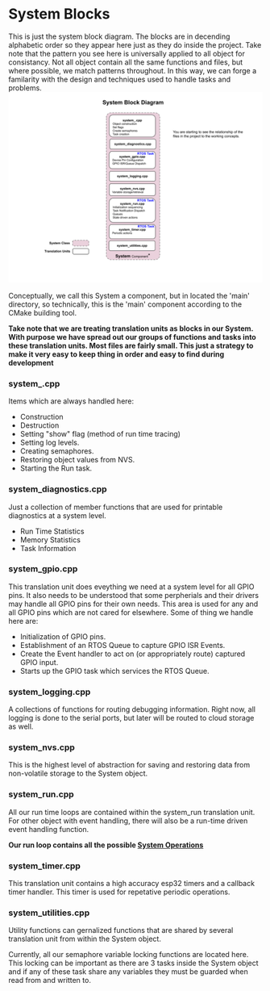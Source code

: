 # System Blocks
This is just the system block diagram.  The blocks are in decending alphabetic order so they appear here just as they do inside the project.   Take note that the pattern you see here is universally applied to all object for consistancy.  Not all object contain all the same functions and files, but where possible, we match patterns throughout.  In this way, we can forge a familarity with the design and techniques used to handle tasks and problems.
![System Block Diagram](./drawings/system_block.svg)

Conceptually, we call this System a component, but in located the 'main' directory, so technically, this is the 'main' component according to the CMake building tool.  

**Take note that we are treating translation units as blocks in our System.  With purpose we have spread out our groups of functions and tasks into these translation units.  Most files are fairly small.  This just a strategy to make it very easy to keep thing in order and easy to find during development**

### system_.cpp
Items which are always handled here:
* Construction
* Destruction
* Setting "show" flag (method of run time tracing)
* Setting log levels.
* Creating semaphores.
* Restoring object values from NVS.
* Starting the Run task.

### system_diagnostics.cpp
Just a collection of member functions that are used for printable diagnostics at a system level.
* Run Time Statistics
* Memory Statistics
* Task Information

### system_gpio.cpp
This translation unit does eveything we need at a system level for all GPIO pins.  It also needs to be understood that some perpherials and their drivers may handle all GPIO pins for their own needs.  This area is used for any and all GPIO pins which are not cared for elsewhere.  Some of thing we handle here are:
* Initialization of GPIO pins.
* Establishment of an RTOS Queue to capture GPIO ISR Events.
* Create the Event handler to act on (or appropriately route) captured GPIO input.
* Starts up the GPIO task which services the RTOS Queue.

### system_logging.cpp
A collections of functions for routing debugging information.  Right now, all logging is done to the serial ports, but later will be routed to cloud storage as well.

### system_nvs.cpp
This is the highest level of abstraction for saving and restoring data from non-volatile storage to the System object.

### system_run.cpp
All our run time loops are contained within the system_run translation unit.  For other object with event handling, there will also be a run-time driven event handling function.

**Our run loop contains all the possible [System Operations](./system_operations.md)**

### system_timer.cpp
This translation unit contains a high accuracy esp32 timers and a callback timer handler.  This timer is used for repetative periodic operations.

### system_utilities.cpp
Utility functions can gernalized functions that are shared by several translation unit from within the System object.  

Currently, all our semaphore variable locking functions are located here.   This locking can be important as there are 3 tasks inside the System object and if any of these task share any variables they must be guarded when read from and written to.